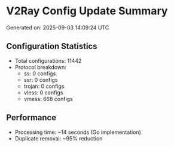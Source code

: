 # V2Ray Config Update Summary
Generated on: 2025-09-03 14:09:24 UTC

## Configuration Statistics
- Total configurations: 11442
- Protocol breakdown:
  - ss: 0 configs
  - ssr: 0 configs
  - trojan: 0 configs
  - vless: 0 configs
  - vmess: 668 configs

## Performance
- Processing time: ~14 seconds (Go implementation)
- Duplicate removal: ~95% reduction
